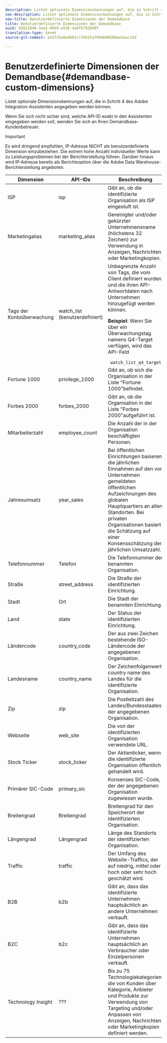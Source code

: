 ```yaml
---
description: Listet optionale Dimensionskennungen auf, die in Schritt 4 des Adobe Integration-Assistenten angegeben werden können.
seo-description: Listet optionale Dimensionskennungen auf, die in Schritt 4 des Adobe Integration-Assistenten angegeben werden können.
seo-title: Benutzerdefinierte Dimensionen der Demandbase
title: Benutzerdefinierte Dimensionen der Demandbase
uuid: d1621046-3aa2-46b9-a536-4a8fb792b69f
translation-type: tm+mt
source-git-commit: a31f25e8a4681cf34525a7994b00580aa3aac15d

---
```



# Benutzerdefinierte Dimensionen der Demandbase{#demandbase-custom-dimensions}

Listet optionale Dimensionskennungen auf, die in Schritt 4 des Adobe Integration-Assistenten angegeben werden können.

Wenn Sie sich nicht sicher sind, welche API-ID exakt in den Assistenten eingegeben werden soll, wenden Sie sich an Ihren Demandbase-Kundenbetreuer.

>[!IMPORTANT]
>
>Es wird dringend empfohlen, IP-Adresse NICHT als benutzerdefinierte Dimension einzubeziehen. Die extrem hohe Anzahl individueller Werte kann zu Leistungsproblemen bei der Berichterstellung führen. Darüber hinaus wird IP-Adresse bereits als Berichtsoption über die Adobe Data Warehouse-Berichterstellung angeboten.

<table id="table_3B44A18BE5FE45BC83389F89B48D9B97"> 
 <thead> 
  <tr> 
   <th colname="col1" class="entry"> Dimension </th> 
   <th colname="col2" class="entry"> API-IDs </th> 
   <th colname="col3" class="entry"> Beschreibung </th> 
  </tr>
 </thead>
 <tbody> 
  <tr> 
   <td colname="col1"> ISP </td> 
   <td colname="col2"> isp </td> 
   <td colname="col3"> Gibt an, ob die identifizierte Organisation als ISP eingestuft ist. </td> 
  </tr> 
  <tr> 
   <td colname="col1"> Marketingalias </td> 
   <td colname="col2"> marketing_alias </td> 
   <td colname="col3"> Gereinigter und/oder gekürzter Unternehmensname (höchstens 32 Zeichen) zur Verwendung in Anzeigen, Nachrichten oder Marketingkopien. </td> 
  </tr> 
  <tr> 
   <td colname="col1"> Tags der Kontoüberwachung </td> 
   <td colname="col2"> watch_list (benutzerdefiniert) </td> 
   <td colname="col3">Unbegrenzte Anzahl von Tags, die vom Client definiert wurden und die ihren API-Antwortdaten nach Unternehmen hinzugefügt werden können. <p><b>Beispiel</b>: Wenn Sie über ein Überwachungstag namens Q4-Target verfügen, wird das API-Feld </p> <code> watch_list_q4_target</code> </td> 
  </tr> 
  <tr> 
   <td colname="col1"> Fortune 1000 </td> 
   <td colname="col2"> privilege_1000 </td> 
   <td colname="col3"> Gibt an, ob sich die Organisation in der Liste "Fortune 1000"befindet. </td> 
  </tr> 
  <tr> 
   <td colname="col1"> Forbes 2000 </td> 
   <td colname="col2"> forbes_2000 </td> 
   <td colname="col3"> Gibt an, ob die Organisation in der Liste "Forbes 2000"aufgeführt ist. </td> 
  </tr> 
  <tr> 
   <td colname="col1"> Mitarbeiterzahl </td> 
   <td colname="col2"> employee_count </td> 
   <td colname="col3"> Die Anzahl der in der Organisation beschäftigten Personen. </td> 
  </tr> 
  <tr> 
   <td colname="col1"> Jahresumsatz </td> 
   <td colname="col2"> year_sales </td> 
   <td colname="col3"> Bei öffentlichen Einrichtungen basieren die jährlichen Einnahmen auf den von Unternehmen gemeldeten öffentlichen Aufzeichnungen des globalen Hauptquartiers an allen Standorten. Bei privaten Organisationen basiert die Schätzung auf einer Konsensschätzung der jährlichen Umsatzzahl. </td> 
  </tr> 
  <tr> 
   <td colname="col1"> Telefonnummer </td> 
   <td colname="col2"> Telefon </td> 
   <td colname="col3"> Die Telefonnummer der benannten Organisation. </td> 
  </tr> 
  <tr> 
   <td colname="col1"> Straße </td> 
   <td colname="col2"> street_address </td> 
   <td colname="col3"> Die Straße der identifizierten Einrichtung. </td> 
  </tr> 
  <tr> 
   <td colname="col1"> Stadt </td> 
   <td colname="col2"> Ort </td> 
   <td colname="col3"> Die Stadt der benannten Einrichtung. </td> 
  </tr> 
  <tr> 
   <td colname="col1"> Land </td> 
   <td colname="col2"> state </td> 
   <td colname="col3"> Der Status der identifizierten Einrichtung. </td> 
  </tr> 
  <tr> 
   <td colname="col1"> Ländercode </td> 
   <td colname="col2"> country_code </td> 
   <td colname="col3"> Der aus zwei Zeichen bestehende ISO-Ländercode der angegebenen Organisation. </td> 
  </tr> 
  <tr> 
   <td colname="col1"> Landesname </td> 
   <td colname="col2"> country_name </td> 
   <td colname="col3"> Der Zeichenfolgenwert country name des Landes für die identifizierte Organisation. </td> 
  </tr> 
  <tr> 
   <td colname="col1"> Zip </td> 
   <td colname="col2"> zip </td> 
   <td colname="col3"> Die Postleitzahl des Landes/Bundesstaates der angegebenen Organisation. </td> 
  </tr> 
  <tr> 
   <td colname="col1"> Webseite </td> 
   <td colname="col2"> web_site </td> 
   <td colname="col3"> Die von der identifizierten Organisation verwendete URL. </td> 
  </tr> 
  <tr> 
   <td colname="col1"> Stock Ticker </td> 
   <td colname="col2"> stock_ticker </td> 
   <td colname="col3"> Der Aktienticker, wenn die identifizierte Organisation öffentlich gehandelt wird. </td> 
  </tr> 
  <tr> 
   <td colname="col1"> Primärer SIC-Code </td> 
   <td colname="col2"> primary_sic </td> 
   <td colname="col3"> Konsenses SIC-Code, der der angegebenen Organisation zugewiesen wurde. </td> 
  </tr> 
  <tr> 
   <td colname="col1"> Breitengrad </td> 
   <td colname="col2"> Breitengrad </td> 
   <td colname="col3"> Breitengrad für den Speicherort der identifizierten Organisation. </td> 
  </tr> 
  <tr> 
   <td colname="col1"> Längengrad </td> 
   <td colname="col2"> Längengrad </td> 
   <td colname="col3"> Länge des Standorts der identifizierten Organisation. </td> 
  </tr> 
  <tr> 
   <td colname="col1"> Traffic </td> 
   <td colname="col2"> traffic </td> 
   <td colname="col3"> Der Umfang des Website-Traffics, der auf niedrig, mittel oder hoch oder sehr hoch geschätzt wird. </td> 
  </tr> 
  <tr> 
   <td colname="col1"> B2B </td> 
   <td colname="col2"> b2b </td> 
   <td colname="col3"> Gibt an, dass das identifizierte Unternehmen hauptsächlich an andere Unternehmen verkauft. </td> 
  </tr> 
  <tr> 
   <td colname="col1"> B2C </td> 
   <td colname="col2"> b2c </td> 
   <td colname="col3"> Gibt an, dass das identifizierte Unternehmen hauptsächlich an Verbraucher oder Einzelpersonen verkauft. </td> 
  </tr> 
  <tr> 
   <td colname="col1"> Technology Insight </td> 
   <td colname="col2"> ??? </td> 
   <td colname="col3"> Bis zu 75 Technologiekategorien, die von Kunden über Kategorie, Anbieter und Produkte zur Verwendung von Targeting und/oder Anpassen von Anzeigen, Nachrichten oder Marketingkopien definiert werden. </td> 
  </tr> 
 </tbody> 
</table>

